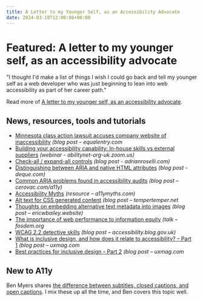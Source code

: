 ```yaml
---
title: A Letter to my Younger Self, as an Accessibility Advocate
date: 2024-03-18T12:00:08+00:00
---
```


# Featured: A letter to my younger self, as an accessibility advocate

"I thought I'd make a list of things I wish I could go back and tell my younger self as a web developer who was just beginning to lean into web accessibility as part of her career path."

Read more of [A letter to my younger self, as an accessibility advocate](https://heather-buchel.com/blog/2024/03/letters-to-an-accessibility-advocate/).

## News, resources, tools and tutorials

- [Minnesota class action lawsuit accuses company website of inaccessibility](https://equalentry.com/accessibility-lawsuit-minnesota-class-action/) *(blog post – equalentry.com*
- [Building your accessibility capability: In-house skills vs external suppliers](https://abilitynet-org-uk.zoom.us/webinar/register/5117097438852/WN_0mxhOir1TB2j8rPnmFahNQ#/registration) *(webinar - abilitynet-org-uk.zoom.us)*
- [Check-all / expand-all controls](https://adrianroselli.com/2024/03/check-all-expand-all-controls.html) *(blog post - adrianroselli.com)*
- [Distinguishing between ARIA and native HTML attributes](https://www.deque.com/blog/distinguishing-between-aria-and-native-html-attributes/) *(blog post - deque.com)*
- [Common ARIA problems found in accessibility audits](https://cerovac.com/a11y/2024/03/common-aria-problems-found-in-accessibility-audits/) *(blog post – cerovac.com/a11y)*
- [Accessibility Myths](https://a11ymyths.com) *(resource – a11ymyths.com)*
- [Alt text for CSS generated content](https://www.tempertemper.net/blog/alt-text-for-css-generated-content) *(blog post – tempertemper.net*
- [Thoughts on embedding alternative text metadata into images](https://ericwbailey.website/published/thoughts-on-embedding-alternative-text-metadata-into-images/) *(blog post – ericwbailey.website)*
- [The importance of web performance to information equity](https://fosdem.org/2024/schedule/event/fosdem-2024-2411-the-importance-of-web-performance-to-information-equity/) *(talk – fosdem.org*
- [WCAG 2.2 detective skills](https://accessibility.blog.gov.uk/2024/03/13/wcag-2-2-detective-skills/) *(blog post – accessibility.blog.gov.uk)*
- [What is inclusive design, and how does it relate to accessibility? – Part 1](https://uxmag.com/articles/what-is-inclusive-design-and-how-does-it-relate-to-accessibility-part-1) *(blog post – uxmag.com*
- [Best practices for inclusive design – Part 2](https://uxmag.com/articles/best-practices-for-inclusive-design-part-2) *(blog post – uxmag.com*

## New to A11y

Ben Myers shares [the difference between subtitles, closed captions, and open captions](https://benmyers.dev/blog/captions-and-subtitles/). I mix these up all the time, and Ben covers this topic well.
